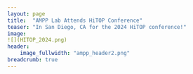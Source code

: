 ```yaml
---
layout: page
title:  "AMPP Lab Attends HiTOP Conference"
teaser: "In San Diego, CA for the 2024 HiTOP conference!"
image:
![](HITOP_2024.png)
header:
    image_fullwidth: "ampp_header2.png"
breadcrumb: true
---
```

